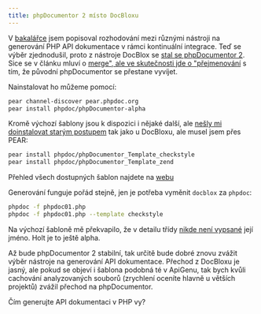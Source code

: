 ```yaml
---
title: phpDocumentor 2 místo DocBloxu
---
```


V [bakalářce](/bp/) jsem popisoval rozhodování mezi různými nástroji na generování PHP API dokumentace v rámci kontinuální integrace. Teď se výběr zjednodušil, proto z nástroje DocBlox se [stal se phpDocumentor 2](http://www.docblox-project.org/2012/03/docblox-is-unmasked-it-is-really-phpdocumentor-2/). Sice se v článku mluví o [merge", ale ve skutečnosti jde o "přejmenování](https://github.com/phpDocumentor/phpDocumentor2/commit/4d2dd3a36c4df21eaf2f254b0ca2ef281995e254) s tím, že původní phpDocumentor se přestane vyvíjet.

Nainstalovat ho můžeme pomocí:
~~~bash
pear channel-discover pear.phpdoc.org
pear install phpdoc/phpDocumentor-alpha
~~~

Kromě výchozí šablony jsou k dispozici i nějaké další, ale [nešly mi doinstalovat starým postupem](https://github.com/phpDocumentor/phpDocumentor2/issues/452) tak jako u DocBloxu, ale musel jsem přes PEAR:

~~~bash
pear install phpdoc/phpDocumentor_Template_checkstyle
pear install phpdoc/phpDocumentor_Template_zend
~~~

Přehled všech dostupných šablon najdete na [webu](http://pear.phpdoc.org/)

Generování funguje pořád stejně, jen je potřeba vyměnit `docblox` za `phpdoc`:
~~~bash
phpdoc -f phpdoc01.php
phpdoc -f phpdoc01.php --template checkstyle
~~~

Na výchozí šabloně mě překvapilo, že v detailu třídy [nikde není vypsané](https://github.com/phpDocumentor/phpDocumentor2/issues/453) její jméno. Holt je to ještě alpha.

Až bude phpDocumentor 2 stabilní, tak určitě bude dobré znovu zvážit výběr nástroje na generování API dokumentace. Přechod z DocBloxu je jasný, ale pokud se objeví i šablona podobná té v ApiGenu, tak bych kvůli cachování analyzovaných souborů (zrychlení oceníte hlavně u větších projektů) zvážil přechod na phpDocumentor.

Čím generujte API dokumentaci v PHP vy?
